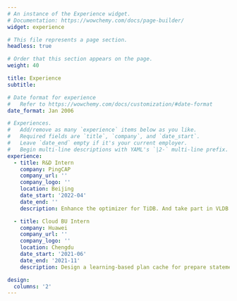 ```yaml
---
# An instance of the Experience widget.
# Documentation: https://wowchemy.com/docs/page-builder/
widget: experience

# This file represents a page section.
headless: true

# Order that this section appears on the page.
weight: 40

title: Experience
subtitle:

# Date format for experience
#   Refer to https://wowchemy.com/docs/customization/#date-format
date_format: Jan 2006

# Experiences.
#   Add/remove as many `experience` items below as you like.
#   Required fields are `title`, `company`, and `date_start`.
#   Leave `date_end` empty if it's your current employer.
#   Begin multi-line descriptions with YAML's `|2-` multi-line prefix.
experience:
  - title: R&D Intern
    company: PingCAP
    company_url: ''
    company_logo: ''
    location: Beijing
    date_start: '2022-04'
    date_end: ''
    description: Enhance the optimizer for TiDB. And take part in VLDB Summer School 2022 as a mentor.

  - title: Cloud BU Intern
    company: Huawei
    company_url: ''
    company_logo: ''
    location: Chengdu
    date_start: '2021-06'
    date_end: '2021-11'
    description: Design a learning-based plan cache for prepare statement.

design:
  columns: '2'
---
```

